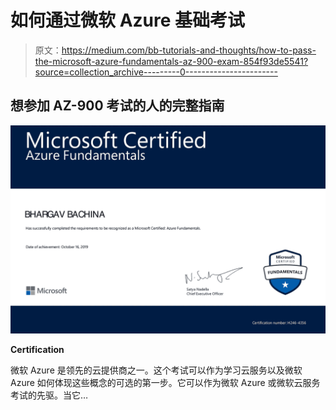 # 如何通过微软 Azure 基础考试

> 原文：<https://medium.com/bb-tutorials-and-thoughts/how-to-pass-the-microsoft-azure-fundamentals-az-900-exam-854f93de5541?source=collection_archive---------0----------------------->

## 想参加 AZ-900 考试的人的完整指南

![](img/d6d85f05c327269aea41639c6313c873.png)

**Certification**

微软 Azure 是领先的云提供商之一。这个考试可以作为学习云服务以及微软 Azure 如何体现这些概念的可选的第一步。它可以作为微软 Azure 或微软云服务考试的先驱。当它…